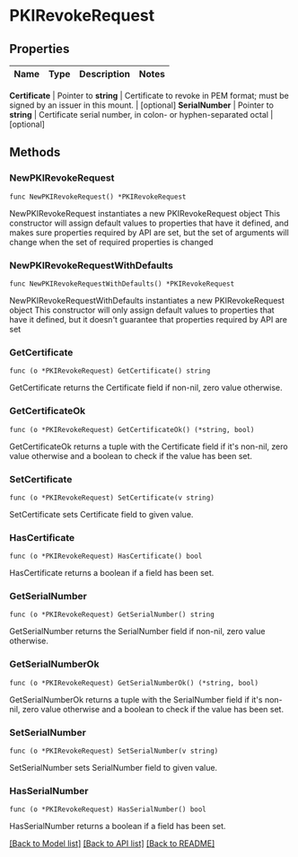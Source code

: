 # PKIRevokeRequest


## Properties

Name | Type | Description | Notes
------------ | ------------- | ------------- | -------------


**Certificate** | Pointer to **string** | Certificate to revoke in PEM format; must be signed by an issuer in this mount. | [optional] 
**SerialNumber** | Pointer to **string** | Certificate serial number, in colon- or hyphen-separated octal | [optional] 



## Methods


### NewPKIRevokeRequest

`func NewPKIRevokeRequest() *PKIRevokeRequest`

NewPKIRevokeRequest instantiates a new PKIRevokeRequest object
This constructor will assign default values to properties that have it defined,
and makes sure properties required by API are set, but the set of arguments
will change when the set of required properties is changed

### NewPKIRevokeRequestWithDefaults

`func NewPKIRevokeRequestWithDefaults() *PKIRevokeRequest`

NewPKIRevokeRequestWithDefaults instantiates a new PKIRevokeRequest object
This constructor will only assign default values to properties that have it defined,
but it doesn't guarantee that properties required by API are set


### GetCertificate

`func (o *PKIRevokeRequest) GetCertificate() string`

GetCertificate returns the Certificate field if non-nil, zero value otherwise.

### GetCertificateOk

`func (o *PKIRevokeRequest) GetCertificateOk() (*string, bool)`

GetCertificateOk returns a tuple with the Certificate field if it's non-nil, zero value otherwise
and a boolean to check if the value has been set.

### SetCertificate

`func (o *PKIRevokeRequest) SetCertificate(v string)`

SetCertificate sets Certificate field to given value.


### HasCertificate

`func (o *PKIRevokeRequest) HasCertificate() bool`

HasCertificate returns a boolean if a field has been set.




### GetSerialNumber

`func (o *PKIRevokeRequest) GetSerialNumber() string`

GetSerialNumber returns the SerialNumber field if non-nil, zero value otherwise.

### GetSerialNumberOk

`func (o *PKIRevokeRequest) GetSerialNumberOk() (*string, bool)`

GetSerialNumberOk returns a tuple with the SerialNumber field if it's non-nil, zero value otherwise
and a boolean to check if the value has been set.

### SetSerialNumber

`func (o *PKIRevokeRequest) SetSerialNumber(v string)`

SetSerialNumber sets SerialNumber field to given value.


### HasSerialNumber

`func (o *PKIRevokeRequest) HasSerialNumber() bool`

HasSerialNumber returns a boolean if a field has been set.









[[Back to Model list]](../README.md#documentation-for-models) [[Back to API list]](../README.md#documentation-for-api-endpoints) [[Back to README]](../README.md)


